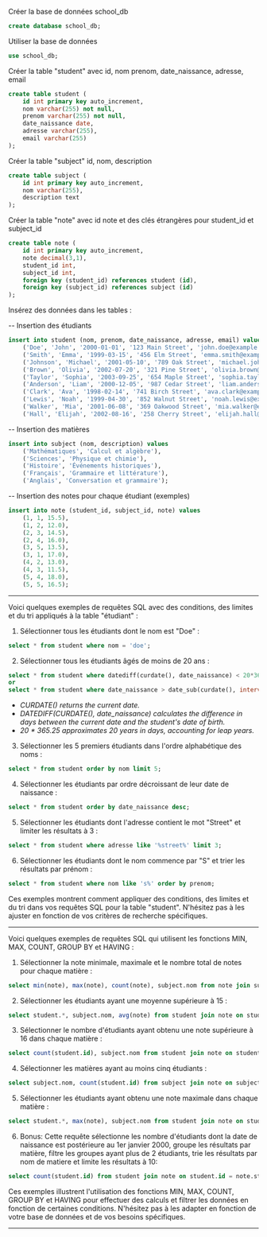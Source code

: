 Créer la base de données school_db

```sql
create database school_db;
```

Utiliser la base de données

```sql
use school_db;
```


Créer la table "student" avec id, nom prenom, date_naissance, adresse, email

```sql
create table student (
    id int primary key auto_increment,
    nom varchar(255) not null,
    prenom varchar(255) not null, 
    date_naissance date, 
    adresse varchar(255),
    email varchar(255)
);
```


Créer la table "subject" id, nom, description

```sql
create table subject (
    id int primary key auto_increment,
    nom varchar(255),
    description text
);
```


Créer la table "note" avec id note et des clés étrangères pour student_id et subject_id

```sql
create table note (
    id int primary key auto_increment,
    note decimal(3,1),
    student_id int,
    subject_id int,
    foreign key (student_id) references student (id),
    foreign key (subject_id) references subject (id)
);
```

Insérez des données dans les tables :

-- Insertion des étudiants

```sql
insert into student (nom, prenom, date_naissance, adresse, email) values 
    ('Doe', 'John', '2000-01-01', '123 Main Street', 'john.doe@example.com'),
    ('Smith', 'Emma', '1999-03-15', '456 Elm Street', 'emma.smith@example.com'),
    ('Johnson', 'Michael', '2001-05-10', '789 Oak Street', 'michael.johnson@example.com'),
    ('Brown', 'Olivia', '2002-07-20', '321 Pine Street', 'olivia.brown@example.com'),
    ('Taylor', 'Sophia', '2003-09-25', '654 Maple Street', 'sophia.taylor@example.com'),
    ('Anderson', 'Liam', '2000-12-05', '987 Cedar Street', 'liam.anderson@example.com'),
    ('Clark', 'Ava', '1998-02-14', '741 Birch Street', 'ava.clark@example.com'),
    ('Lewis', 'Noah', '1999-04-30', '852 Walnut Street', 'noah.lewis@example.com'),
    ('Walker', 'Mia', '2001-06-08', '369 Oakwood Street', 'mia.walker@example.com'),
    ('Hall', 'Elijah', '2002-08-16', '258 Cherry Street', 'elijah.hall@example.com');
```

-- Insertion des matières

```sql
insert into subject (nom, description) values
    ('Mathématiques', 'Calcul et algèbre'),
    ('Sciences', 'Physique et chimie'),
    ('Histoire', 'Événements historiques'),
    ('Français', 'Grammaire et littérature'),
    ('Anglais', 'Conversation et grammaire');
```

-- Insertion des notes pour chaque étudiant (exemples)

```sql
insert into note (student_id, subject_id, note) values
    (1, 1, 15.5),
    (1, 2, 12.0),
    (2, 3, 14.5),
    (2, 4, 16.0),
    (3, 5, 13.5),
    (3, 1, 17.0),
    (4, 2, 13.0),
    (4, 3, 11.5),
    (5, 4, 18.0),
    (5, 5, 16.5);
```

---

<!-- TODO -->
Voici quelques exemples de requêtes SQL avec des conditions, des limites et du tri appliqués à la table "étudiant" :

1. Sélectionner tous les étudiants dont le nom est "Doe" :

```sql
select * from student where nom = 'doe';
```

2. Sélectionner tous les étudiants âgés de moins de 20 ans :

```sql
select * from student where datediff(curdate(), date_naissance) < 20*365.25;
or
select * from student where date_naissance > date_sub(curdate(), interval 20 year)
```

- _CURDATE() returns the current date._
- _DATEDIFF(CURDATE(), date_naissance) calculates the difference in days between the current date and the student's date of birth._
- _20 * 365.25 approximates 20 years in days, accounting for leap years._

3. Sélectionner les 5 premiers étudiants dans l'ordre alphabétique des noms :

```sql
select * from student order by nom limit 5;
```

4. Sélectionner les étudiants par ordre décroissant de leur date de naissance :

```sql
select * from student order by date_naissance desc;
```

5. Sélectionner les étudiants dont l'adresse contient le mot "Street" et limiter les résultats à 3 :

```sql
select * from student where adresse like '%street%' limit 3;
```

6. Sélectionner les étudiants dont le nom commence par "S" et trier les résultats par prénom :

```sql
select * from student where nom like 's%' order by prenom;
```

Ces exemples montrent comment appliquer des conditions, des limites et du tri dans vos requêtes SQL pour la table "student". N'hésitez pas à les ajuster en fonction de vos critères de recherche spécifiques.

---

Voici quelques exemples de requêtes SQL qui utilisent les fonctions MIN, MAX, COUNT, GROUP BY et HAVING :

1. Sélectionner la note minimale, maximale et le nombre total de notes pour chaque matière :

```sql
select min(note), max(note), count(note), subject.nom from note join subject on note.subject_id = subject.id group by subject.nom;
```

2. Sélectionner les étudiants ayant une moyenne supérieure à 15 :

```sql
select student.*, subject.nom, avg(note) from student join note on student.id = note.student_id join subject on subject.id = note.subject_id group by note having avg(note) > 15;
```

3. Sélectionner le nombre d'étudiants ayant obtenu une note supérieure à 16 dans chaque matière :

```sql
select count(student.id), subject.nom from student join note on student.id = note.student_id join subject on subject.id = note.subject_id where note > 16 group by subject.nom;
```

4. Sélectionner les matières ayant au moins cinq étudiants :

```sql
select subject.nom, count(student.id) from subject join note on subject.id = note.subject_id join student on student.id = note.student_id group by subject.nom having count(student.id) >= 5;
```

5. Sélectionner les étudiants ayant obtenu une note maximale dans chaque matière :

```sql
select student.*, max(note), subject.nom from student join note on student.id = note.student_id join subject on subject.id = note.subject_id group by subject.nom;
```

 6. Bonus: Cette requête sélectionne les nombre d'étudiants dont la date de naissance est postérieure au 1er janvier 2000, groupe les résultats par matière, filtre les groupes ayant plus de 2 étudiants, trie les résultats par nom de matiere et limite les résultats à 10:

```sql
select count(student.id) from student join note on student.id = note.student_id join subject on subject.id = note.subject_id where date_naissance > '2000-01-01' group by subject.nom having count(student.id) > 2 order by subject.nom limit 10; 
```

Ces exemples illustrent l'utilisation des fonctions MIN, MAX, COUNT, GROUP BY et HAVING pour effectuer des calculs et filtrer les données en fonction de certaines conditions.
N'hésitez pas à les adapter en fonction de votre base de données et de vos besoins spécifiques.

---

